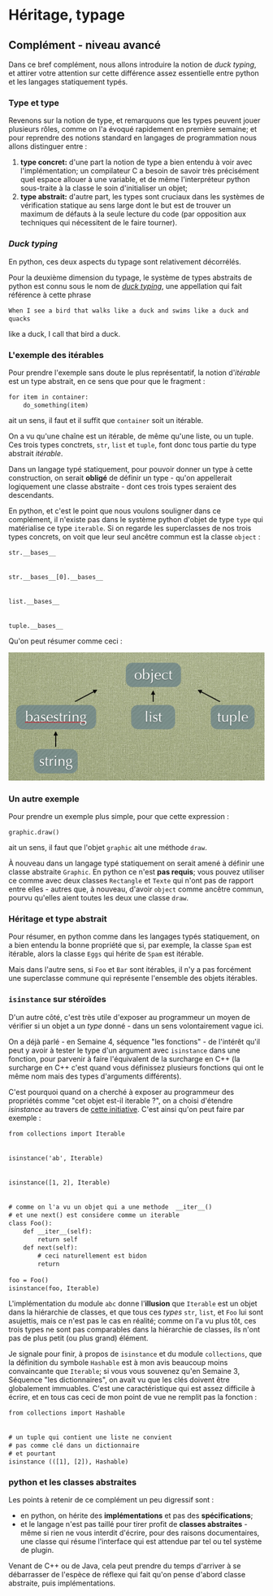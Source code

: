 
# Héritage, typage

## Complément - niveau avancé

Dans ce bref complément, nous allons introduire la notion de *duck typing*, et
attirer votre attention sur cette différence assez essentielle entre python et
les langages statiquement typés.

### Type et type

Revenons sur la notion de type, et remarquons que les types peuvent jouer
plusieurs rôles, comme on l'a évoqué rapidement en première semaine; et pour
reprendre des notions standard en langages de programmation nous allons
distinguer entre&nbsp;:
 1. **type concret:** d'une part la notion de type a bien entendu à voir avec
l'implémentation; un compilateur C a besoin de savoir très précisément quel
espace allouer à une variable, et de même l'interpréteur python sous-traite à la
classe le soin d'initialiser un objet;
 1. **type abstrait:** d'autre part, les types sont cruciaux dans les systèmes
de vérification statique au sens large dont le but est de trouver un maximum de
défauts à la seule lecture du code (par opposition aux techniques qui
nécessitent de le faire tourner).

### *Duck typing*

En python, ces deux aspects du typage sont relativement décorrélés.

Pour la deuxième dimension du typage, le système de types abstraits de python
est connu sous le nom de [*duck
typing*](http://en.wikipedia.org/wiki/Duck_typing), une appellation qui fait
référence à cette phrase

    When I see a bird that walks like a duck and swims like a duck and quacks
like a duck, I call that bird a duck.

### L'exemple des itérables

Pour prendre l'exemple sans doute le plus représentatif, la notion d'*itérable*
est un type abstrait, en ce sens que pour que le fragment&nbsp;:

    for item in container:
        do_something(item)

ait un sens, il faut et il suffit que `container` soit un itérable.

On a vu qu'une chaîne est un itérable, de même qu'une liste, ou un tuple.
Ces trois types conctrets, `str`, `list` et `tuple`, font donc tous partie du
type abstrait *itérable*.

Dans un langage typé statiquement, pour pouvoir donner un type à cette
construction, on serait **obligé** de définir un type - qu'on appellerait
logiquement une classe abstraite - dont ces trois types seraient des
descendants.

En python, et c'est le point que nous voulons souligner dans ce complément, il
n'existe pas dans le système python d'objet de type `type` qui matérialise ce
type `iterable`. Si on regarde les superclasses de nos trois types concrets, on
voit que leur seul ancêtre commun est la classe  `object`&nbsp;:


    str.__bases__


    str.__bases__[0].__bases__


    list.__bases__


    tuple.__bases__

Qu'on peut résumer comme ceci&nbsp;:

<img src="media/iterables.png">

### Un autre exemple

Pour prendre un exemple plus simple, pour que cette expression&nbsp;:

    graphic.draw()

ait un sens, il faut que l'objet `graphic` ait une méthode `draw`.

À nouveau dans un langage typé statiquement on serait amené à définir une classe
abstraite `Graphic`. En python ce n'est **pas requis**; vous pouvez utiliser ce
comme avec deux classes `Rectangle` et `Texte` qui n'ont pas de rapport entre
elles - autres que, à nouveau, d'avoir `object` comme ancêtre commun, pourvu
qu'elles aient toutes les deux une classe `draw`.

### Héritage et type abstrait

Pour résumer, en python comme dans les langages typés statiquement, on a bien
entendu la bonne propriété que si, par exemple, la classe `Spam` est itérable,
alors la classe `Eggs` qui hérite de `Spam` est itérable.

Mais dans l'autre sens, si `Foo` et `Bar` sont itérables, il n'y a pas forcément
une superclasse commune qui représente l'ensemble des objets itérables.

### `isinstance` sur stéroïdes

D'un autre côté, c'est très utile d'exposer au programmeur un moyen de vérifier
si un objet a un *type* donné - dans un sens volontairement vague ici.

On a déjà parlé - en Semaine 4, séquence "les fonctions" - de l'intérêt qu'il
peut y avoir à tester le type d'un argument avec `isinstance` dans une fonction,
pour parvenir à faire l'équivalent de la surcharge en C++ (la surcharge en C++
c'est quand vous définissez plusieurs fonctions qui ont le même nom mais des
types d'arguments différents).

C'est pourquoi quand on a cherché à exposer au programmeur des propriétés comme
"cet objet est-il iterable ?", on a choisi d'étendre *isinstance* au travers de
[cette initiative](http://legacy.python.org/dev/peps/pep-3119/). C'est ainsi
qu'on peut faire par exemple&nbsp;:


    from collections import Iterable


    isinstance('ab', Iterable)


    isinstance([1, 2], Iterable)


    # comme on l'a vu un objet qui a une methode  __iter__()
    # et une next() est considere comme un iterable
    class Foo():
        def __iter__(self):
            return self
        def next(self):
            # ceci naturellement est bidon
            return 
            
    foo = Foo()
    isinstance(foo, Iterable)

L'implémentation du module `abc` donne l'**illusion** que `Iterable` est un
objet dans la hiérarchie de classes, et que tous ces *types* `str`, `list`, et
`Foo` lui sont asujettis, mais ce n'est pas le cas en réalité; comme on l'a vu
plus tôt, ces trois types ne sont pas comparables dans la hiérarchie de classes,
ils n'ont pas de plus petit (ou plus grand) élément.

Je signale pour finir, à propos de `isinstance` et du module `collections`, que
la définition du symbole `Hashable` est à mon avis beaucoup moins convaincante
que `Iterable`; si vous vous souvenez qu'en Semaine 3, Séquence "les
dictionnaires", on avait vu que les clés doivent être globalement immuables.
C'est une caractéristique qui est assez difficile à écrire, et en tous cas ceci
de mon point de vue ne remplit pas la fonction&nbsp;:


    from collections import Hashable


    # un tuple qui contient une liste ne convient 
    # pas comme clé dans un dictionnaire
    # et pourtant
    isinstance (([1], [2]), Hashable)

### python et les classes abstraites

Les points à retenir de ce complément un peu digressif sont&nbsp;:
 * en python, on hérite des **implémentations** et pas des **spécifications**;
 * et le langage n'est pas taillé pour tirer profit de **classes abstraites** -
même si rien ne vous interdit d'écrire, pour des raisons documentaires, une
classe qui résume l'interface qui est attendue par tel ou tel système de plugin.

Venant de C++ ou de Java, cela peut prendre du temps d'arriver à se débarrasser
de l'espèce de réflexe qui fait qu'on pense d'abord classe abstraite, puis
implémentations.
